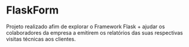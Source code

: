 <h1>FlaskForm</h1>
Projeto realizado afim de explorar o Framework Flask + ajudar os colaboradores da empresa a emitirem os relatórios das suas respectivas visitas técnicas aos clientes.
